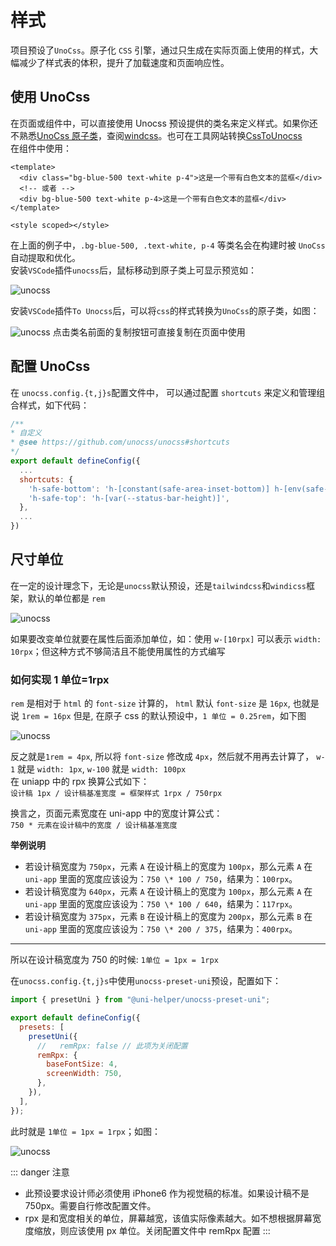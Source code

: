# 样式

项目预设了`UnoCss`。原子化 `CSS` 引擎，通过只生成在实际页面上使用的样式，大幅减少了样式表的体积，提升了加载速度和页面响应性。

## 使用 UnoCss

在页面或组件中，可以直接使用 Unocss 预设提供的类名来定义样式。如果你还不熟悉[UnoCss 原子类](https://unocss.dev/)，查阅[windcss](https://tailwindcss.com/)。也可在工具网站转换[CssToUnocss](https://to-unocss.netlify.app/)<br/>
在组件中使用：

```vue
<template>
  <div class="bg-blue-500 text-white p-4">这是一个带有白色文本的蓝框</div>
  <!-- 或者 -->
  <div bg-blue-500 text-white p-4>这是一个带有白色文本的蓝框</div>
</template>

<style scoped></style>
```

在上面的例子中，`.bg-blue-500, .text-white, p-4` 等类名会在构建时被 `UnoCss` 自动提取和优化。<br/>
安装`VSCode`插件`unocss`后，鼠标移动到原子类上可显示预览如：

![unocss](/imgs/unocss02.png)

安装`VSCode`插件`To Unocss`后，可以将`css`的样式转换为`UnoCss`的原子类，如图：

![unocss](/imgs/unocss03.png)
点击类名前面的复制按钮可直接复制在页面中使用

## 配置 UnoCss

在 `unocss.config.{t,j}s`配置文件中， 可以通过配置 `shortcuts` 来定义和管理组合样式，如下代码：

```js
/**
* 自定义
* @see https://github.com/unocss/unocss#shortcuts
*/
export default defineConfig({
  ...
  shortcuts: {
    'h-safe-bottom': 'h-[constant(safe-area-inset-bottom)] h-[env(safe-area-inset-bottom)]',
    'h-safe-top': 'h-[var(--status-bar-height)]',
  },
  ...
})

```

## 尺寸单位

在一定的设计理念下，无论是`unocss`默认预设，还是`tailwindcss`和`windicss`框架，默认的单位都是 `rem`

![unocss](/imgs/unocss04.png)

如果要改变单位就要在属性后面添加单位，如：使用 `w-[10rpx]` 可以表示 `width: 10rpx`；但这种方式不够简洁且不能使用属性的方式编写

### 如何实现 1 单位=1rpx

`rem` 是相对于 `html` 的 `font-size` 计算的， `html` 默认 `font-size` 是 `16px`, 也就是说 `1rem = 16px`
但是, 在原子 css 的默认预设中，`1 单位 = 0.25rem`，如下图

![unocss](/imgs/unocss04.png)

反之就是`1rem = 4px`, 所以将 `font-size` 修改成 `4px`，然后就不用再去计算了， `w-1` 就是 `width: 1px`, `w-100` 就是 `width: 100px`<br/>
在 uniapp 中的 rpx 换算公式如下：<br/>
`设计稿 1px / 设计稿基准宽度 = 框架样式 1rpx / 750rpx` <br/>

换言之，页面元素宽度在 uni-app 中的宽度计算公式：<br/>
`750 * 元素在设计稿中的宽度 / 设计稿基准宽度`<br/>

**举例说明**

- 若设计稿宽度为 `750px`，元素 `A` 在设计稿上的宽度为 `100px`，那么元素 `A` 在 `uni-app` 里面的宽度应该设为：`750 \* 100 / 750`，结果为：`100rpx`。
- 若设计稿宽度为 `640px`，元素 `A` 在设计稿上的宽度为 `100px`，那么元素 `A` 在 `uni-app` 里面的宽度应该设为：`750 \* 100 / 640`，结果为：`117rpx`。
- 若设计稿宽度为 `375px`，元素 `B` 在设计稿上的宽度为 `200px`，那么元素 `B` 在 `uni-app` 里面的宽度应该设为：`750 \* 200 / 375`，结果为：`400rpx`。<br/>

---

所以在设计稿宽度为 750 的时候:
`1单位 = 1px = 1rpx`<br/>

在`unocss.config.{t,j}s`中使用`unocss-preset-uni`预设，配置如下：

```js
import { presetUni } from "@uni-helper/unocss-preset-uni";

export default defineConfig({
  presets: [
    presetUni({
      //   remRpx: false // 此项为关闭配置
      remRpx: {
        baseFontSize: 4,
        screenWidth: 750,
      },
    }),
  ],
});
```

此时就是 `1单位 = 1px = 1rpx`；如图：

![unocss](/imgs/unocss04.png)

::: danger 注意

- 此预设要求设计师必须使用 iPhone6 作为视觉稿的标准。如果设计稿不是 750px。需要自行修改配置文件。
- rpx 是和宽度相关的单位，屏幕越宽，该值实际像素越大。如不想根据屏幕宽度缩放，则应该使用 px 单位。关闭配置文件中 remRpx 配置
  :::
